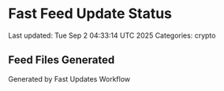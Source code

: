 # Fast Feed Update Status
Last updated: Tue Sep  2 04:33:14 UTC 2025
Categories: crypto

## Feed Files Generated

Generated by Fast Updates Workflow
